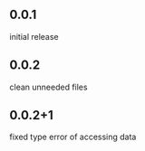 ## 0.0.1
initial release

## 0.0.2
clean unneeded files 

## 0.0.2+1
fixed type error of accessing data